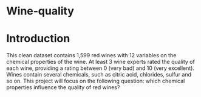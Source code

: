 # Wine-quality

# Introduction
This clean dataset contains 1,599 red wines with 12 variables on the chemical properties of the wine. At least 3 wine experts rated the quality of each wine, providing a rating between 0 (very bad) and 10 (very excellent). Wines contain several chemicals, such as citric acid, chlorides, sulfur and so on. This project will focus on the following question: which chemical properties influence the quality of red wines?
